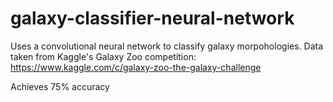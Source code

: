 # galaxy-classifier-neural-network
Uses a convolutional neural network to classify galaxy morpohologies.
Data taken from Kaggle's Galaxy Zoo competition: https://www.kaggle.com/c/galaxy-zoo-the-galaxy-challenge


Achieves 75% accuracy
